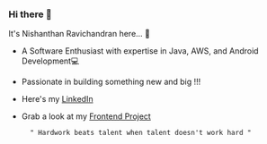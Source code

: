### Hi there 👋

<!--
**nishanthravi22/nishanthravi22** is a ✨ _special_ ✨ repository because its `README.md` (this file) appears on your GitHub profile.-->
 
 It's Nishanthan Ravichandran here... 👋

- A Software Enthusiast with expertise in Java, AWS, and Android Development💻
- Passionate in building something new and big !!!
- Here's my [LinkedIn](https://linkedin.com/in/nishanth-ravichandran22)
- Grab a look at my [Frontend Project](https://n2nmovies.netlify.app/)
       
        " Hardwork beats talent when talent doesn't work hard "


